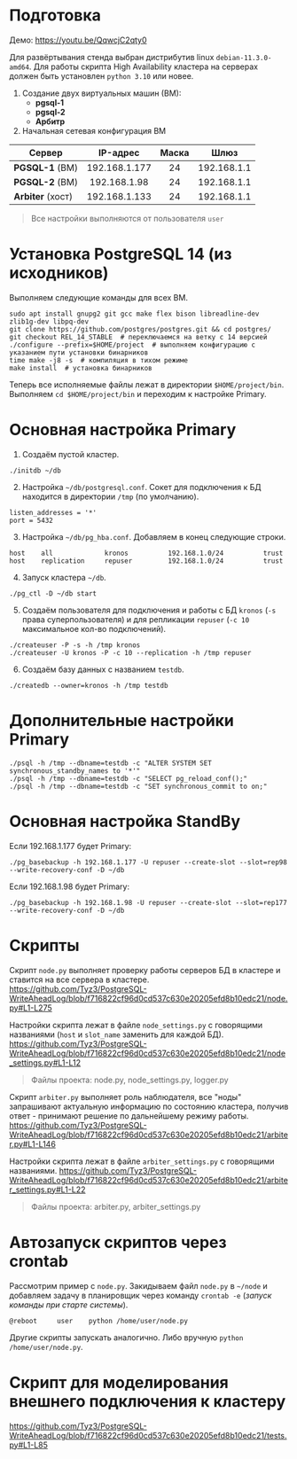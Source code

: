 # Подготовка
Демо: https://youtu.be/QqwcjC2qty0

Для развёртывания стенда выбран дистрибутив linux `debian-11.3.0-amd64`.
Для работы скрипта High Availability кластера на серверах должен быть установлен `python 3.10` или новее.

1. Создание двух виртуальных машин (ВМ):
    * **pgsql-1** 
    * **pgsql-2**
    * **Арбитр**
2. Начальная сетевая конфигурация ВМ

| Сервер             |   IP-адрес    | Маска | Шлюз |
|--------------------|:-------------:| :---: | :---: |
| **PGSQL-1** (ВМ)   | 192.168.1.177 | 24 | 192.168.1.1 |
| **PGSQL-2** (ВМ)   | 192.168.1.98  | 24 | 192.168.1.1 |
| **Arbiter** (хост) | 192.168.1.133 | 24 | 192.168.1.1 |

> Все настройки выполняются от пользователя `user`

# Установка PostgreSQL 14 (из исходников)
Выполняем следующие команды для всех ВМ.
```shell
sudo apt install gnupg2 git gcc make flex bison libreadline-dev zlib1g-dev libpq-dev
git clone https://github.com/postgres/postgres.git && cd postgres/
git checkout REL_14_STABLE  # переключаемся на ветку с 14 версией
./configure --prefix=$HOME/project  # выполняем конфигурацию с указанием пути установки бинарников
time make -j8 -s  # компиляция в тихом режиме
make install  # установка бинарников
```

Теперь все исполняемые файлы лежат в директории `$HOME/project/bin`. Выполняем `cd $HOME/project/bin` и переходим к настройке Primary.

# Основная настройка Primary
1. Создаём пустой кластер.
```shell
./initdb ~/db
```
2. Настройка `~/db/postgresql.conf`. Сокет для подключения к БД находится в директории `/tmp` (по умолчанию).
```editorconfig
listen_addresses = '*'
port = 5432
```
3. Настройка `~/db/pg_hba.conf`. Добавляем в конец следующие строки.
```
host    all             kronos          192.168.1.0/24          trust
host    replication     repuser         192.168.1.0/24          trust
```
4. Запуск кластера `~/db`.
```shell
./pg_ctl -D ~/db start
```
5. Создаём пользователя для подключения и работы с БД `kronos` (`-s` права суперпользователя) и для репликации `repuser` (`-c 10` максимальное кол-во подключений).
```shell
./createuser -P -s -h /tmp kronos
./createuser -U kronos -P -c 10 --replication -h /tmp repuser
```
6. Создаём базу данных с названием `testdb`.
```shell
./createdb --owner=kronos -h /tmp testdb
```
# Дополнительные настройки Primary
```shell
./psql -h /tmp --dbname=testdb -c "ALTER SYSTEM SET synchronous_standby_names to '*'"
./psql -h /tmp --dbname=testdb -c "SELECT pg_reload_conf();"
./psql -h /tmp --dbname=testdb -c "SET synchronous_commit to on;"
```
# Основная настройка StandBy
Если 192.168.1.177 будет Primary:
```shell
./pg_basebackup -h 192.168.1.177 -U repuser --create-slot --slot=rep98 --write-recovery-conf -D ~/db
```
Если 192.168.1.98 будет Primary:
```shell
./pg_basebackup -h 192.168.1.98 -U repuser --create-slot --slot=rep177 --write-recovery-conf -D ~/db
```

# Скрипты
Скрипт `node.py` выполняет проверку работы серверов БД в кластере и ставится на все сервера в кластере.
https://github.com/Tyz3/PostgreSQL-WriteAheadLog/blob/f716822cf96d0cd537c630e20205efd8b10edc21/node.py#L1-L275

Настройки скрипта лежат в файле `node_settings.py` с говорящими названиями (`host` и `slot_name` заменить для каждой БД).
https://github.com/Tyz3/PostgreSQL-WriteAheadLog/blob/f716822cf96d0cd537c630e20205efd8b10edc21/node_settings.py#L1-L12

> Файлы проекта: node.py, node_settings.py, logger.py

Скрипт `arbiter.py` выполняет роль наблюдателя, все "ноды" запрашивают актуальную информацию по состоянию кластера, получив ответ - принимают решение по дальнейшему режиму работы.
https://github.com/Tyz3/PostgreSQL-WriteAheadLog/blob/f716822cf96d0cd537c630e20205efd8b10edc21/arbiter.py#L1-L146

Настройки скрипта лежат в файле `arbiter_settings.py` с говорящими названиями.
https://github.com/Tyz3/PostgreSQL-WriteAheadLog/blob/f716822cf96d0cd537c630e20205efd8b10edc21/arbiter_settings.py#L1-L22

> Файлы проекта: arbiter.py, arbiter_settings.py

# Автозапуск скриптов через crontab
Рассмотрим пример с `node.py`. Закидываем файл `node.py` в `~/node` и добавляем задачу в планировщик через команду `crontab -e` (_запуск команды при старте системы_).
```
@reboot		user	python /home/user/node.py
```
Другие скрипты запускать аналогично. Либо вручную `python /home/user/node.py`.

# Скрипт для моделирования внешнего подключения к кластеру
https://github.com/Tyz3/PostgreSQL-WriteAheadLog/blob/f716822cf96d0cd537c630e20205efd8b10edc21/tests.py#L1-L85
